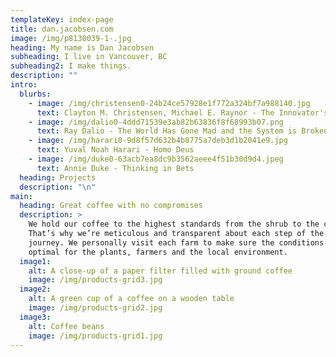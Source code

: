```yaml
---
templateKey: index-page
title: dan.jacobsen.com
image: /img/p8130039-1-.jpg
heading: My name is Dan Jacobsen
subheading: I live in Vancouver, BC
subheading2: I make things.
description: ""
intro:
  blurbs:
    - image: /img/christensen0-24b24ce57928e1f772a324bf7a988140.jpg
      text: Clayton M. Christensen, Michael E. Raynor - The Innovator's Solution
    - image: /img/dalio0-4ddd71539e3ab82b63836f8f68993b07.png
      text: Ray Dalio - The World Has Gone Mad and the System is Broken
    - image: /img/harari0-9d8f57d632b4b8775a7deb3d1b2041e9.jpg
      text: Yuval Noah Harari - Homo Deus
    - image: /img/duke0-63acb7ea8dc9b3562aeee4f51b30d9d4.jpeg
      text: Annie Duke - Thinking in Bets
  heading: Projects
  description: "\n"
main:
  heading: Great coffee with no compromises
  description: >
    We hold our coffee to the highest standards from the shrub to the cup.
    That’s why we’re meticulous and transparent about each step of the coffee’s
    journey. We personally visit each farm to make sure the conditions are
    optimal for the plants, farmers and the local environment.
  image1:
    alt: A close-up of a paper filter filled with ground coffee
    image: /img/products-grid3.jpg
  image2:
    alt: A green cup of a coffee on a wooden table
    image: /img/products-grid2.jpg
  image3:
    alt: Coffee beans
    image: /img/products-grid1.jpg
---
```

